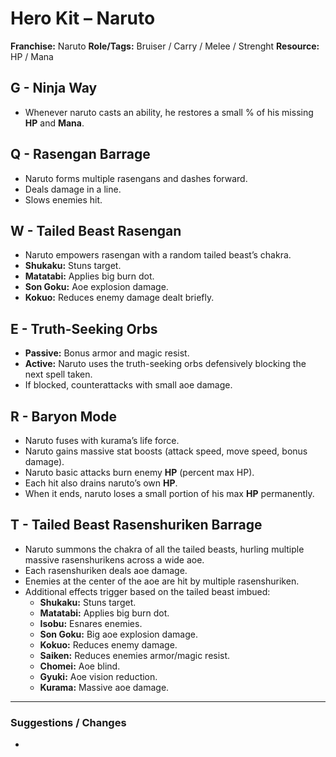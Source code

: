 # Hero Kit – Naruto

**Franchise:** Naruto
**Role/Tags:** Bruiser / Carry / Melee / Strenght
**Resource:** HP / Mana

## G - Ninja Way
- Whenever naruto casts an ability, he restores a small % of his missing **HP** and **Mana**.

## Q - Rasengan Barrage
- Naruto forms multiple rasengans and dashes forward.
- Deals damage in a line.
- Slows enemies hit.

## W - Tailed Beast Rasengan
- Naruto empowers rasengan with a random tailed beast’s chakra.
- **Shukaku:** Stuns target.
- **Matatabi:** Applies big burn dot.
- **Son Goku:** Aoe explosion damage.
- **Kokuo:** Reduces enemy damage dealt briefly.

## E - Truth-Seeking Orbs
- **Passive:** Bonus armor and magic resist.
- **Active:** Naruto uses the truth-seeking orbs defensively blocking the next spell taken.
- If blocked, counterattacks with small aoe damage.

## R - Baryon Mode
- Naruto fuses with kurama’s life force.
- Naruto gains massive stat boosts (attack speed, move speed, bonus damage).
- Naruto basic attacks burn enemy **HP** (percent max HP).
- Each hit also drains naruto’s own **HP**.
- When it ends, naruto loses a small portion of his max **HP** permanently.

## T - Tailed Beast Rasenshuriken Barrage
- Naruto summons the chakra of all the tailed beasts, hurling multiple massive rasenshurikens across a wide aoe.
- Each rasenshuriken deals aoe damage.
- Enemies at the center of the aoe are hit by multiple rasenshuriken.
- Additional effects trigger based on the tailed beast imbued:
    - **Shukaku:** Stuns target.
    - **Matatabi:** Applies big burn dot.
	- **Isobu:** Esnares enemies.
	- **Son Goku:** Big aoe explosion damage.
	- **Kokuo:** Reduces enemy damage.
	- **Saiken:** Reduces enemies armor/magic resist.
	- **Chomei:** Aoe blind.
	- **Gyuki:** Aoe vision reduction.
	- **Kurama:** Massive aoe damage.
	
---

### Suggestions / Changes
- <your notes here>